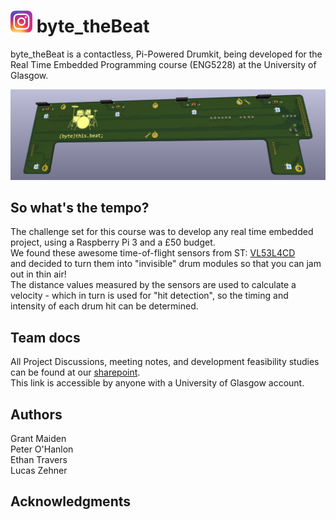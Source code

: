 
# [<img src="./docs/Instagram_icon.png.webp" width="35"/>](https://www.instagram.com/byte.thebeat/) byte_theBeat  
byte_theBeat is a contactless, Pi-Powered Drumkit, being developed for the Real Time Embedded Programming course (ENG5228) at the University of Glasgow.  

<img src="./docs/ByteThisBeat.jpg" alt="Alt text" title="(byte)this.beat; PCB">

## So what's the tempo?

The challenge set for this course was to develop any real time embedded project, using a Raspberry Pi 3 and a £50 budget.  
We found these awesome time-of-flight sensors from ST: [VL53L4CD](https://www.st.com/en/imaging-and-photonics-solutions/vl53l4cd.html)  
and decided to turn them into "invisible" drum modules so that you can jam out in thin air!  
The distance values measured by the sensors are used to calculate a velocity - which in turn is used for "hit detection", so the timing and intensity of each drum hit can be determined.

## Team docs

All Project Discussions, meeting notes, and development feasibility studies can be found at our [sharepoint](https://gla.sharepoint.com/:o:/s/ENG5228RTEP/Er4JzmCRMUZCnUjhNUSQIA8BrX5IVSQI6c456dHyLfZf0w?e=HDqj4z).  
This link is accessible by anyone with a University of Glasgow account.

## Authors

Grant Maiden  
Peter O'Hanlon  
Ethan Travers  
Lucas Zehner  

## Acknowledgments

